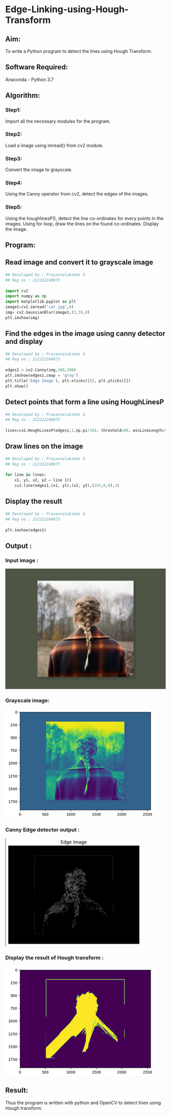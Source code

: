 # Edge-Linking-using-Hough-Transform
## Aim:
To write a Python program to detect the lines using Hough Transform.

## Software Required:
Anaconda - Python 3.7

## Algorithm:
### Step1:
Import all the necessary modules for the program.

### Step2:
Load a image using imread() from cv2 module.

### Step3:
Convert the image to grayscale.

### Step4:
Using the Canny operator from cv2, detect the edges of the images.

### Step5:
Using the houghlinesP(), detect the line co-ordinates for every points in the images. Using for loop, draw the lines on the found co-ordinates.
Display the image.


## Program:

## Read image and convert it to grayscale image
```Python
## Developed by : Prasannalakshmi G
## Reg no : 212222240075

import cv2
import numpy as np
import matplotlib.pyplot as plt
image1=cv2.imread('cat.jpg',0)
img= cv2.GaussianBlur(image1,(3,3),0)
plt.imshow(img)
```

## Find the edges in the image using canny detector and display
```Python
## Developed by : Prasannalakshmi G
## Reg no : 212222240075

edges1 = cv2.Canny(img,100,200)
plt.imshow(edges1,cmap = 'gray')
plt.title('Edge Image'), plt.xticks([]), plt.yticks([])
plt.show()
```


## Detect points that form a line using HoughLinesP
```Python
## Developed by : Prasannalakshmi G
## Reg no : 212222240075

lines=cv2.HoughLinesP(edges1,1,np.pi/180, threshold=80, minLineLength=50,maxLineGap=250)
```

## Draw lines on the image
```Python
## Developed by : Prasannalakshmi G
## Reg no : 212222240075

for line in lines:
    x1, y1, x2, y2 = line [0] 
    cv2.line(edges1,(x1, y1),(x2, y2),(255,0,0),3)
```

## Display the result
```Python
## Developed by : Prasannalakshmi G
## Reg no : 212222240075

plt.imshow(edges1)

```
## Output :

### Input image :

![OUTPUT](./taylor.webp)

### Grayscale image:

![OUTPUT](./t1.png)

### Canny Edge detector output :

![OUTPUT](./t2.png)


### Display the result of Hough transform :

![OUTPUT](./t3.png)


## Result:
Thus the program is written with python and OpenCV to detect lines using Hough transform. 
